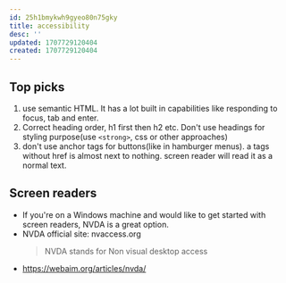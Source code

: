 ```yaml
---
id: 25h1bmykwh9gyeo80n75gky
title: accessibility
desc: ''
updated: 1707729120404
created: 1707729120404
---
```

## Top picks

1. use semantic HTML. It has a lot built in capabilities like responding to focus, tab and enter.
2. Correct heading order, h1 first then h2 etc. Don't use headings for styling purpose(use `<strong>`, css or other approaches)
3. don't use anchor tags for buttons(like in hamburger menus). a tags without href is almost next to nothing. screen reader will read it as a normal text. 

## Screen readers

- If you're on a Windows machine and would like to get started with screen readers, NVDA is a great option.
- NVDA official site: nvaccess.org
    >NVDA stands for Non visual desktop access
- https://webaim.org/articles/nvda/